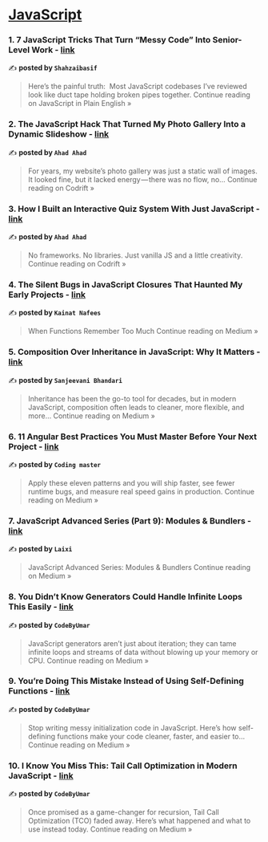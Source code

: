 
<h1><a href=https://medium.com/tag/javascript-development/recommended target="_blank" rel="noopener noreferrer">JavaScript</a></h1>
<h3>1. 7 JavaScript Tricks That Turn “Messy Code” Into Senior-Level Work - <a href="https://javascript.plainenglish.io/7-javascript-tricks-that-turn-messy-code-into-senior-level-work-e071054222db?source=rss------javascript_development-5" target="_blank" rel="noopener noreferrer">link</a></h3>

✍️ **posted by `Shahzaibasif`**

<blockquote>Here’s the painful truth:
 Most JavaScript codebases I’ve reviewed look like duct tape holding broken pipes together.
Continue reading on JavaScript in Plain English »</blockquote>

<h3>2. The JavaScript Hack That Turned My Photo Gallery Into a Dynamic Slideshow - <a href="https://medium.com/codrift/the-javascript-hack-that-turned-my-photo-gallery-into-a-dynamic-slideshow-2c83f620abc8?source=rss------javascript_development-5" target="_blank" rel="noopener noreferrer">link</a></h3>

✍️ **posted by `Ahad Ahad`**

<blockquote>For years, my website’s photo gallery was just a static wall of images. It looked fine, but it lacked energy — there was no flow, no…
Continue reading on Codrift »</blockquote>

<h3>3. How I Built an Interactive Quiz System With Just JavaScript - <a href="https://medium.com/codrift/how-i-built-an-interactive-quiz-system-with-just-javascript-ca4a10d5d284?source=rss------javascript_development-5" target="_blank" rel="noopener noreferrer">link</a></h3>

✍️ **posted by `Ahad Ahad`**

<blockquote>No frameworks. No libraries. Just vanilla JS and a little creativity.
Continue reading on Codrift »</blockquote>

<h3>4. The Silent Bugs in JavaScript Closures That Haunted My Early Projects - <a href="https://medium.com/@kainatnafees/the-silent-bugs-in-javascript-closures-that-haunted-my-early-projects-f946e1a649d2?source=rss------javascript_development-5" target="_blank" rel="noopener noreferrer">link</a></h3>

✍️ **posted by `Kainat Nafees`**

<blockquote>When Functions Remember Too Much
Continue reading on Medium »</blockquote>

<h3>5. Composition Over Inheritance in JavaScript: Why It Matters - <a href="https://medium.com/@sanjeevanibhandari3/composition-over-inheritance-in-javascript-why-it-matters-3485cb989d22?source=rss------javascript_development-5" target="_blank" rel="noopener noreferrer">link</a></h3>

✍️ **posted by `Sanjeevani Bhandari`**

<blockquote>Inheritance has been the go-to tool for decades, but in modern JavaScript, composition often leads to cleaner, more flexible, and more…
Continue reading on Medium »</blockquote>

<h3>6. 11 Angular Best Practices You Must Master Before Your Next Project - <a href="https://medium.com/@saneekadam1326/11-angular-best-practices-you-must-master-before-your-next-project-67ca62247f08?source=rss------javascript_development-5" target="_blank" rel="noopener noreferrer">link</a></h3>

✍️ **posted by `Coding master`**

<blockquote>Apply these eleven patterns and you will ship faster, see fewer runtime bugs, and measure real speed gains in production.
Continue reading on Medium »</blockquote>

<h3>7. JavaScript Advanced Series (Part 9): Modules & Bundlers - <a href="https://medium.com/@huanzidage/javascript-advanced-series-part-9-modules-bundlers-cf743bd04af2?source=rss------javascript_development-5" target="_blank" rel="noopener noreferrer">link</a></h3>

✍️ **posted by `Laixi`**

<blockquote>JavaScript Advanced Series: Modules & Bundlers
Continue reading on Medium »</blockquote>

<h3>8. You Didn’t Know Generators Could Handle Infinite Loops This Easily - <a href="https://codebyumar.medium.com/you-didnt-know-generators-could-handle-infinite-loops-this-easily-a4c956b2df40?source=rss------javascript_development-5" target="_blank" rel="noopener noreferrer">link</a></h3>

✍️ **posted by `CodeByUmar`**

<blockquote>JavaScript generators aren’t just about iteration; they can tame infinite loops and streams of data without blowing up your memory or CPU.
Continue reading on Medium »</blockquote>

<h3>9. You’re Doing This Mistake Instead of Using Self-Defining Functions - <a href="https://codebyumar.medium.com/youre-doing-this-mistake-instead-of-using-self-defining-functions-ded4d86bbe93?source=rss------javascript_development-5" target="_blank" rel="noopener noreferrer">link</a></h3>

✍️ **posted by `CodeByUmar`**

<blockquote>Stop writing messy initialization code in JavaScript. Here’s how self-defining functions make your code cleaner, faster, and easier to…
Continue reading on Medium »</blockquote>

<h3>10. I Know You Miss This: Tail Call Optimization in Modern JavaScript - <a href="https://codebyumar.medium.com/i-know-you-miss-this-tail-call-optimization-in-modern-javascript-0d96533bde4b?source=rss------javascript_development-5" target="_blank" rel="noopener noreferrer">link</a></h3>

✍️ **posted by `CodeByUmar`**

<blockquote>Once promised as a game-changer for recursion, Tail Call Optimization (TCO) faded away. Here’s what happened and what to use instead today.
Continue reading on Medium »</blockquote>

